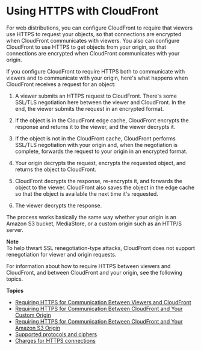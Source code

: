 # Using HTTPS with CloudFront<a name="using-https"></a>

For web distributions, you can configure CloudFront to require that viewers use HTTPS to request your objects, so that connections are encrypted when CloudFront communicates with viewers\. You also can configure CloudFront to use HTTPS to get objects from your origin, so that connections are encrypted when CloudFront communicates with your origin\.

If you configure CloudFront to require HTTPS both to communicate with viewers and to communicate with your origin, here's what happens when CloudFront receives a request for an object:

1. A viewer submits an HTTPS request to CloudFront\. There's some SSL/TLS negotiation here between the viewer and CloudFront\. In the end, the viewer submits the request in an encrypted format\.

1. If the object is in the CloudFront edge cache, CloudFront encrypts the response and returns it to the viewer, and the viewer decrypts it\.

1. If the object is not in the CloudFront cache, CloudFront performs SSL/TLS negotiation with your origin and, when the negotiation is complete, forwards the request to your origin in an encrypted format\.

1. Your origin decrypts the request, encrypts the requested object, and returns the object to CloudFront\.

1. CloudFront decrypts the response, re\-encrypts it, and forwards the object to the viewer\. CloudFront also saves the object in the edge cache so that the object is available the next time it's requested\.

1. The viewer decrypts the response\.

The process works basically the same way whether your origin is an Amazon S3 bucket, MediaStore, or a custom origin such as an HTTP/S server\.

**Note**  
To help thwart SSL renegotiation\-type attacks, CloudFront does not support renegotiation for viewer and origin requests\.

For information about how to require HTTPS between viewers and CloudFront, and between CloudFront and your origin, see the following topics\.

**Topics**
+ [Requiring HTTPS for Communication Between Viewers and CloudFront](using-https-viewers-to-cloudfront.md)
+ [Requiring HTTPS for Communication Between CloudFront and Your Custom Origin](using-https-cloudfront-to-custom-origin.md)
+ [Requiring HTTPS for Communication Between CloudFront and Your Amazon S3 Origin](using-https-cloudfront-to-s3-origin.md)
+ [Supported protocols and ciphers](secure-connections-supported-viewer-protocols-ciphers.md)
+ [Charges for HTTPS connections](ChargesForHTTPSConnections.md)